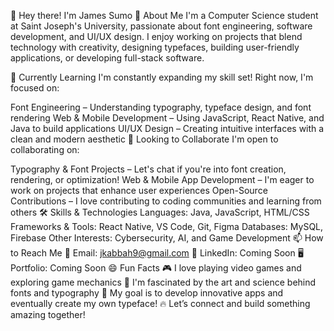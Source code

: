  👋 Hey there! I'm James Sumo
👀 About Me
I'm a Computer Science student at Saint Joseph's University, passionate about font engineering, software development, and UI/UX design. I enjoy working on projects that blend technology with creativity, designing typefaces, building user-friendly applications, or developing full-stack software.

🌱 Currently Learning
I'm constantly expanding my skill set! Right now, I'm focused on:

Font Engineering – Understanding typography, typeface design, and font rendering
Web & Mobile Development – Using JavaScript, React Native, and Java to build applications
UI/UX Design – Creating intuitive interfaces with a clean and modern aesthetic
💞️ Looking to Collaborate
I'm open to collaborating on:

Typography & Font Projects – Let's chat if you're into font creation, rendering, or optimization!
Web & Mobile App Development – I'm eager to work on projects that enhance user experiences
Open-Source Contributions – I love contributing to coding communities and learning from others
🛠️ Skills & Technologies
Languages: Java, JavaScript, HTML/CSS
Frameworks & Tools: React Native, VS Code, Git, Figma
Databases: MySQL, Firebase
Other Interests: Cybersecurity, AI, and Game Development
📫 How to Reach Me
📧 Email: jkabbah9@gmail.com
💼 LinkedIn: Coming Soon
🖥️ Portfolio: Coming Soon
😄 Fun Facts
🎮 I love playing video games and exploring game mechanics
🎨 I'm fascinated by the art and science behind fonts and typography
🚀 My goal is to develop innovative apps and eventually create my own typeface!
🔥 Let’s connect and build something amazing together!
